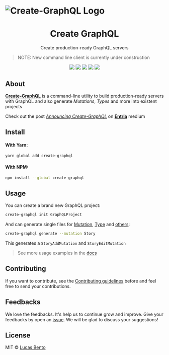 # ![Create-GraphQL Logo](/media/logo.png)

<h1 align="center">Create GraphQL</h1>
<p align="center">
  Create production-ready GraphQL servers
</p>

> NOTE: New command line client is currently under construction

<p align="center">
  <a href="https://travis-ci.org/graphql-community/create-graphql"><img src="https://travis-ci.org/graphql-community/create-graphql.svg?branch=master"></a>
  <a href="https://ci.appveyor.com/project/graphql-community/create-graphql/branch/master"><img src="https://ci.appveyor.com/api/projects/status/cpxul2ofnyf6ypy8/branch/master?svg=true"></a>
  <a href="https://codecov.io/gh/graphql-community/create-graphql"><img src="https://img.shields.io/codecov/c/github/graphql-community/create-graphql.svg"></a>
  <a href="https://github.com/airbnb/javascript"><img src="https://img.shields.io/badge/code%20style-airbnb-blue.svg"></a>
  <a href="https://github.com/graphql-community/create-graphql/issues"><img src="https://img.shields.io/badge/contributions-welcome-brightgreen.svg?style=flat"></a>
</p>



## About
**[Create-GraphQL](https://github.com/graphql-community/create-graphql)** is a command-line utility to build production-ready servers with GraphQL and also generate *Mutations*, *Types* and more into existent projects

Check out the post *[Announcing Create-GraphQL](https://medium.com/entria/announcing-create-graphql-17bdd81b9f96)* on **[Entria](https://medium.com/entria)** medium

## Install

#### With Yarn:
```sh
yarn global add create-graphql
```

#### With NPM:
```sh
npm install --global create-graphql
```

## Usage
You can create a brand new GraphQL project:
```sh
create-graphql init GraphQLProject
```

And can generate single files for [Mutation](docs/Commands.md#--mutation--m), [Type](docs/Commands.md#--type--t) and [others](docs/Commands.md#generate--g):
```sh
create-graphql generate --mutation Story
```
This generates a `StoryAddMutation` and `StoryEditMutation`

> See more usage examples in the [docs](docs)

## Contributing
If you want to contribute, see the [Contributing guidelines](CONTRIBUTING.md) before and feel free to send your contributions.

## Feedbacks

We love the feedbacks. It's help us to continue grow and improve. Give your feedbacks by open an [issue](https://github.com/graphql-community/create-graphql/issues/new). We will be glad to discuss your suggestions!

## License

MIT © [Lucas Bento](http://github.com/lucasbento)
